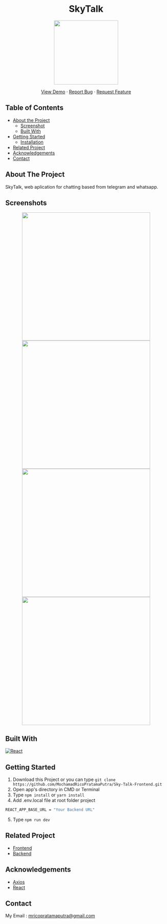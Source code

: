 <h1 align='center'>SkyTalk</h1>
<p align="center">
  <image align="center" width="200" src='./src/assets/logo.png' />
  </p>
  <p align="center">
    <a href="https://skytalk.vercel.app/">View Demo</a>
    ·
    <a href="https://github.com/19damah23/coffee-shop/issues">Report Bug</a>
    ·
    <a href="https://github.com/19damah23/coffee-shop/pulls">Request Feature</a>
  </p>

<!-- TABLE OF CONTENTS -->
## Table of Contents

* [About the Project](#about-the-project)
  * [Screenshot](#screenshots)
  * [Built With](#built-with)
* [Getting Started](#getting-started)
  * [Installation](#installation)
* [Related Project](#related-project-backend)
* [Acknowledgements](#acknowledgements)
* [Contact](#contact)

<!-- ABOUT THE PROJECT -->
## About The Project

SkyTalk, web aplication for chatting based from telegram and whatsapp.

## Screenshots
<p align="center">
  <image src='https://i.imgur.com/b6s84pN.png' width=400px/>
  <image src='https://i.imgur.com/i2SOD4E.png' width=400px/>
  <image src='https://i.imgur.com/HClkFEB.png' width=400px/>
  <image src='https://i.imgur.com/iAfKBiE.png' width=400px/>
</p>

## Built With

[![React](https://img.shields.io/badge/React-11.1.2-blue)](https://reactjs.org/)

<!-- GETTING STARTED -->

## Getting Started

1. Download this Project or you can type `git clone https://github.com/MochamadRicoPratamaPutra/Sky-Talk-Frontend.git`
2. Open app's directory in CMD or Terminal
3. Type `npm install` or `yarn install`
4. Add .env.local file at root folder project

```sh
REACT_APP_BASE_URL = "Your Backend URL"
```

5. Type `npm run dev`

<!-- RELATED PROJECT -->

## Related Project

- [Frontend](https://github.com/MochamadRicoPratamaPutra/Sky-Talk-Frontend)
- [Backend](https://github.com/MochamadRicoPratamaPutra/Sky-Talk-Backend)

<!-- ACKNOWLEDGEMENTS -->
## Acknowledgements

- [Axios](https://www.npmjs.com/package/axios)
- [React](https://reactjs.org/)

<!-- CONTACT -->
## Contact

My Email : mricopratamaputra@gmail.com
